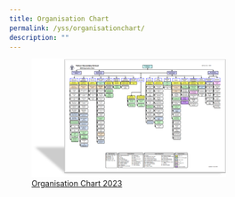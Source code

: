 ```yaml
---
title: Organisation Chart
permalink: /yss/organisationchart/
description: ""
---
```

<figure><a href="/files/YSS/OrgChart%202023_v6.pdf">
<img src="/images/YSS/OrgChart-23.png" style="width:350px;">Organisation Chart 2023</a></figure>